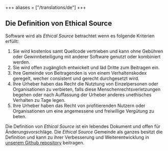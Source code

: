 +++
aliases = ["/translations/de"]
+++

## Die Definition von Ethical Source

Software wird als _Ethical Source_ betrachtet wenn es folgende Kriterien erfüllt:

1. Sie wird kostenlos samt Quellcode vertrieben und kann ohne Gebühren oder Gewinnbeteiligung mit anderer Software genutzt oder kombiniert werden.
1. Sie wird offen zugänglich entwickelt und läd Dritte zum Beitragen ein.
1. Ihre Gemeinde von Beitragenden is von einem Verhaltenskodex geregelt, wecher consistent und gerecht durchgesetzt wird.
1. Ihre Urheber haben das Recht die Nutztung von Einzelpersonen oder Organisationen zu verbieten, falls diese Menschenrechtsverletzungen begehen oder nach Auffassung der Urheber anderes unethisches Verhalten zu Tage legen.
1. Ihre Urheber haben das Recht von profitierenden Nutzern oder Organisationen um eine angemessene und freiwillige Vergütung zu beten.

Die Definition von _Ethical Source_ ist ein lebendes Dokument und offen für Änderungsvorschläge. Die _Ethical Source_ Gemeinde als ganzes besitzt die Definition und kann zu ihrer Verbesserung und Weiterentwicklung in [unserem Github repository](https://github.com/ContributorCovenant/ethicalsource "Ethical Source Definition source code") beitragen.
